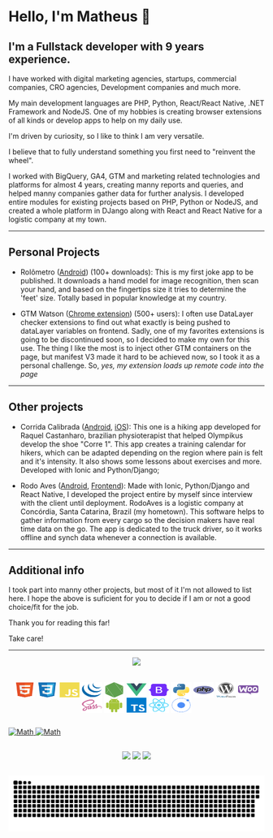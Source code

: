 

# Hello, I'm Matheus :wave:

## I'm a Fullstack developer with 9 years experience.

I have worked with digital marketing agencies, startups, commercial companies, CRO agencies, Development companies and much more. 

My main development languages are PHP, Python, React/React Native, .NET Framework and NodeJS. One of my hobbies is creating browser extensions of all kinds or develop apps to help on my daily use.

I'm driven by curiosity, so I like to think I am very versatile. 

I believe that to fully understand something you first need to "reinvent the wheel".

I worked with BigQuery, GA4, GTM and marketing related technologies and platforms for almost 4 years, creating manny reports and queries, and helped manny companies gather data for further analysis.
I developed entire modules for existing projects based on PHP, Python or NodeJS, and created a whole platform in DJango along with React and React Native for a logistic company at my town. 

---

## Personal Projects

* Rolômetro ([Android](https://play.google.com/store/apps/details?id=com.mallix.rolometro)) (100+ downloads): This is my first joke app to be published. It downloads a hand model for image recognition, then scan your hand, and based on the fingertips size it tries to determine the 'feet' size. Totally based in popular knowledge at my country.

* GTM Watson ([Chrome extension](https://chromewebstore.google.com/detail/gtm-watson/mmejcjjlincimgicadmipokeopbhbapa)) (500+ users): I often use DataLayer checker extensions to find out what exactly is being pushed to dataLayer variables on frontend. Sadly, one of my favorites extensions is going to be discontinued soon, so I decided to make my own for this use. The thing I like the most is to inject other GTM containers on the page, but manifest V3 made it hard to be achieved now, so I took it as a personal challenge. So, *yes, my extension loads up remote code into the page*

---

## Other projects

* Corrida Calibrada ([Android](https://play.google.com/store/apps/details?id=com.corridacalibrada.app), [iOS](https://apps.apple.com/br/app/corrida-calibrada/id6450933419)): This one is a hiking app developed for Raquel Castanharo, brazilian physioterapist that helped Olympikus develop the shoe "Corre 1". This app creates a training calendar for hikers, which can be adapted depending on the region where pain is felt and it's intensity. It also shows some lessons about exercises and more. Developed with Ionic and Python/Django;

* Rodo Aves ([Android](https://play.google.com/store/apps/details?id=com.rodoaves.app), [Frontend](http://app.rodoaves.com.br/)): Made with Ionic, Python/Django and React Native, I developed the project entire by myself since interview with the client until deployment. RodoAves is a logistic company at Concórdia, Santa Catarina, Brazil (my hometown). This software helps to gather information from every cargo so the decision makers have real time data on the go. The app is dedicated to the truck driver, so it works offline and synch data whenever a connection is available.

---

## Additional info

I took part into manny other projects, but most of it I'm not allowed to list here. I hope the above is suficient for you to decide if I am or not a good choice/fit for the job. 

Thank you for reading this far!

Take care!

 ---


<!-- most used start -->
<div align="center"> 
 
 <img height="180em" src="https://github-readme-stats.vercel.app/api/top-langs/?username=Matheus2212&layout=compact&langs_count=7&bg_color=101a26&title_color=E4562B&text_color=fff&icon_color=E4562B&hide_border=true"/>
 
</div>
<!-- most used end -->

##

<!-- icons start -->
<div align="center">
  
  <img align="center" alt="Math-HTML" height="30" width="40" src="https://raw.githubusercontent.com/devicons/devicon/master/icons/html5/html5-original.svg">
  
  <img align="center" alt="Math-CSS" height="30" width="40" src="https://raw.githubusercontent.com/devicons/devicon/master/icons/css3/css3-original.svg">
  
  <img align="center" alt="Math-Js" height="30" width="40" src="https://raw.githubusercontent.com/devicons/devicon/master/icons/javascript/javascript-plain.svg">
  
  <img align="center" alt="Math-jQuery" height="30" width="40" src="https://raw.githubusercontent.com/devicons/devicon/master/icons/jquery/jquery-plain.svg">
  
  <img align="center" alt="Math-Nodejs" height="30" width="40" src="https://raw.githubusercontent.com/devicons/devicon/master/icons/nodejs/nodejs-plain.svg">
  
  <img align="center" alt="Math-Vue" height="30" width="40" src="https://raw.githubusercontent.com/devicons/devicon/master/icons/vuejs/vuejs-original.svg">
  
  <img align="center" alt="Math-Bootstrap" height="30" width="40" src="https://raw.githubusercontent.com/devicons/devicon/master/icons/bootstrap/bootstrap-plain.svg">
  
  <img align="center" alt="Math-Python" height="30" width="40" src="https://raw.githubusercontent.com/devicons/devicon/master/icons/python/python-original.svg">
  
  <img align="center" alt="Math-Php" height="30" width="40" src="https://raw.githubusercontent.com/devicons/devicon/master/icons/php/php-original.svg">
  
  <img align="center" alt="Math-Wordpres" height="30" width="40" src="https://raw.githubusercontent.com/devicons/devicon/master/icons/wordpress/wordpress-original.svg">
  
  <img align="center" alt="Math-Woocommerce" height="30" width="40" src="https://raw.githubusercontent.com/devicons/devicon/master/icons/woocommerce/woocommerce-plain.svg">
  
  <img align="center" alt="Math-Sass" height="30" width="40" src="https://raw.githubusercontent.com/devicons/devicon/master/icons/sass/sass-original.svg">
  
  <img align="center" alt="Math-Android" height="30" width="40" src="https://raw.githubusercontent.com/devicons/devicon/master/icons/android/android-plain.svg">
  
  <img align="center" alt="Math-Ts" height="30" width="40" src="https://raw.githubusercontent.com/devicons/devicon/master/icons/typescript/typescript-original.svg">
  
  <img align="center" alt="Math-React" height="30" width="40" src="https://raw.githubusercontent.com/devicons/devicon/master/icons/react/react-original.svg">  
  
  <img align="center" alt="Math-ionic" height="30" width="40" src="https://raw.githubusercontent.com/devicons/devicon/master/icons/ionic/ionic-original.svg">
  
</div>

<!-- icons end -->

##

<!-- stats start -->
<div>
  <a href="https://github.com/Matheus2212" align="center">
   
   <img width="49%" height="180em" src="https://github-readme-streak-stats.herokuapp.com?user=Matheus2212&theme=tokyonight&hide_border=true&background=101A26&stroke=FFFFFF&border=FFFFFF&ring=E4562B&fire=1051E5&currStreakNum=FFFFFF&sideNums=FFFFFF&currStreakLabel=FFFFFF&sideLabels=FFFFFF&dates=1051E5" alt="Math" />
   
   <img width="49%" height="180em" src="https://github-readme-stats.vercel.app/api?username=Matheus2212&theme=tokyonight&show_icons=true&include_all_commits=true&count_private=true&bg_color=101a26&title_color=E4562B&text_color=fff&icon_color=1051E5&hide_border=true" alt="Math"/>
      
 </a>
</div>

<!-- stats end -->
  
  ##
 
 <!-- social start -->
<div align="center">
  <a href="https://instagram.com/matheus.f_marques" target="_blank"><img src="https://img.shields.io/badge/-Instagram-%23E4405F?style=for-the-badge&logo=instagram&logoColor=white" target="_blank"></a>
  <a href = "mailto:matheus.f.marques1998@gmail.com"><img src="https://img.shields.io/badge/-Gmail-%23333?style=for-the-badge&logo=gmail&logoColor=white" target="_blank"></a>
  <a href="https://www.linkedin.com/in/matheus-fmarques/" target="_blank"><img src="https://img.shields.io/badge/-LinkedIn-%230077B5?style=for-the-badge&logo=linkedin&logoColor=white" target="_blank"></a> 
 
 <!-- social end -->
 
 ##
 
  ![Snake animation](https://github.com/Matheus2212/Matheus2212/blob/output/github-contribution-grid-snake.svg)
 
</div>
